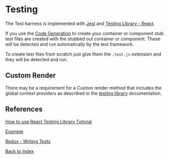 # Testing

The Test harness is implemented with [Jest](https://jestjs.io/) and [Testing Library - React](https://testing-library.com/docs/react-testing-library/intro).  

If you use the [Code Generation](scaffolding.md) to create your container or component stub test files are created with the stubbed out container or component. These will be detected and run automatically by the test framework.

To create test files from scratch just give them the ```.test.js``` extension and they will be detected and run.

## Custom Render

There may be a requirement for a Custom render method that includes the global context providers as described in the [testing library](https://testing-library.com/docs/react-testing-library/setup/#custom-render) documentation.  

## References

[How to use React Testing Library Tutorial](https://www.robinwieruch.de/react-testing-library)  

[Example](https://testing-library.com/docs/react-testing-library/example-intro/)  

[Redux - Writing Tests](https://redux.js.org/recipes/writing-tests)

[Back to index](../README.md)
